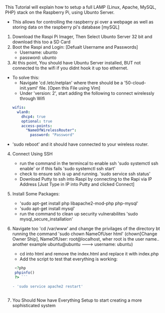 This Tutorial will explain how to setup a full LAMP {Linux, Apache, MySQL, PHP} stack on the Raspberry Pi, using Ubunto Server.
- This allows for controlling the raspberry pi over a webpage as well as storing data on the raspberry pi's database [mySQL]


1) Download the Raspi Pi Imager, Then Select Ubunto Server 32 bit and download this too a SD Card
2) Boot the Raspi and Login:
  [Defualt Username and Passwords]
    - Username: ubunto
    - password: ubunto
3) At this point, You should have Ubuntu Server installed, BUT not connected to the wifi if you didnt hook it up too ethernet.
  - To solve this:
      - Navigate 'cd /etc/netplan' where there should be a '50-cloud-init.yaml' file. [Open this File using Vim]
      - Under 'version: 2', start adding the following to connect wirelessly through Wifi
      ```yaml
      wifis:
        wlan0:
          dhcp4: true
          optional: true
          access-points:
            "NameOfWirelessRouter":
              password: "Password"
      ```
   - 'sudo reboot' and it should have connected to your wireless router.

   
4) Connect Using SSH
    - run the command in the termincal to enable ssh 'sudo systemctl ssh enable' or if this fails 'sudo systemctl ssh start'
    - check to ensure ssh is up and running. 'sudo service ssh status'
    - Download Putty to ssh into Raspi by connecting to the Rapi via IP Address [Just Type in IP into Putty and clicked Connect]
   
5) Install Some Packages:
    - 'sudo apt-get install php libapache2-mod-php php-mysql'
    - 'sudo apt-get install mysql'
    - run the command to clean up security vulnerabilites 'sudo mysql_secure_installation'
6) Navigate too 'cd /var/www' and change the privilages of the directory bt running the command 'sudo chown NameOfUser html' (chown[Change Owner Ship], NameOfUser: root@localhost, wher root is the user name.. another example ubuntu@ubuntu ---> username: ubuntu)
    - cd into html and remove the index.html and replace it with index.php
    - Add the script to test that everything is working:
    ```php
     <?php
     phpinfo()
     ?> ```
     
    - 'sudo service apache2 restart'
  

7) You Should Now have Everything Setup to start creating a more sophisticated system
